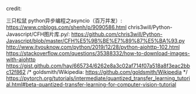 credit:

三只松鼠 python异步编程之asyncio（百万并发）: https://www.cnblogs.com/shenh/p/9090586.html
chris3will/Python-Javascript/CFH图片库.py/: https://github.com/chris3will/Python-Javascript/blob/master/CFH%E5%9B%BE%E7%89%87%E5%BA%93.py
http://www.ityouknow.com/python/2019/12/28/python-aiohttp-102.html
https://stackoverflow.com/questions/35388332/how-to-download-images-with-aiohttp
https://gist.github.com/hay/665734/6262e8a3c02af714f07a518a8f3eac2bbc12f862
/* goldsmith/Wikipedia: https://github.com/goldsmith/Wikipedia */
https://pytorch.org/tutorials/intermediate/quantized_transfer_learning_tutorial.html#beta-quantized-transfer-learning-for-computer-vision-tutorial